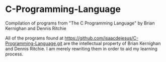 # C-Programming-Language
Compilation of programs from "The C Programming Language" by Brian Kernighan and Dennis Ritchie

All of the programs found at https://github.com/isaacdejesus/C-Programming-Language.git
are the intellectual property of Brian Kernighan and Dennis Ritchie.
I am merely rewriting them in order to aid my learning process.

